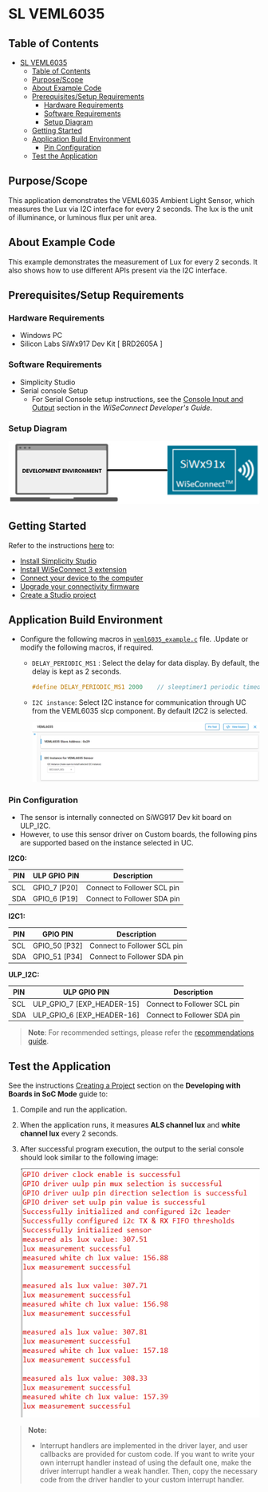 # SL VEML6035

## Table of Contents

- [SL VEML6035](#sl-veml6035)
  - [Table of Contents](#table-of-contents)
  - [Purpose/Scope](#purposescope)
  - [About Example Code](#about-example-code)
  - [Prerequisites/Setup Requirements](#prerequisitessetup-requirements)
    - [Hardware Requirements](#hardware-requirements)
    - [Software Requirements](#software-requirements)
    - [Setup Diagram](#setup-diagram)
  - [Getting Started](#getting-started)
  - [Application Build Environment](#application-build-environment)
    - [Pin Configuration](#pin-configuration)
  - [Test the Application](#test-the-application)

## Purpose/Scope

 This application demonstrates the VEML6035 Ambient Light Sensor, which measures the Lux via I2C interface for every 2 seconds. The lux is the unit of illuminance, or luminous flux per unit area.

## About Example Code

This example demonstrates the measurement of Lux for every 2 seconds. It also shows how to use different APIs present via the I2C interface.

## Prerequisites/Setup Requirements

### Hardware Requirements

- Windows PC
- Silicon Labs SiWx917 Dev Kit [ BRD2605A ]

### Software Requirements

- Simplicity Studio
- Serial console Setup
  - For Serial Console setup instructions, see the [Console Input and Output](https://docs.silabs.com/wiseconnect/latest/wiseconnect-developers-guide-developing-for-silabs-hosts/#console-input-and-output) section in the *WiSeConnect Developer's Guide*.

### Setup Diagram

![Figure: setupdiagram](resources/readme/setupdiagram.png)

## Getting Started

Refer to the instructions [here](https://docs.silabs.com/wiseconnect/latest/wiseconnect-getting-started/) to:

- [Install Simplicity Studio](https://docs.silabs.com/wiseconnect/latest/wiseconnect-developers-guide-developing-for-silabs-hosts/#install-simplicity-studio)
- [Install WiSeConnect 3 extension](https://docs.silabs.com/wiseconnect/latest/wiseconnect-developers-guide-developing-for-silabs-hosts/#install-the-wi-se-connect-3-extension)
- [Connect your device to the computer](https://docs.silabs.com/wiseconnect/latest/wiseconnect-developers-guide-developing-for-silabs-hosts/#connect-si-wx91x-to-computer)
- [Upgrade your connectivity firmware](https://docs.silabs.com/wiseconnect/latest/wiseconnect-developers-guide-developing-for-silabs-hosts/#update-si-wx91x-connectivity-firmware)
- [Create a Studio project](https://docs.silabs.com/wiseconnect/latest/wiseconnect-developers-guide-developing-for-silabs-hosts/#create-a-project)

## Application Build Environment

- Configure the following macros in [`veml6035_example.c`](https://github.com/SiliconLabs/wiseconnect/blob/master/examples/si91x_soc/peripheral/sl_si91x_veml6035/veml6035_example.c) file. .Update or  modify the following macros, if required.

  - `DELAY_PERIODIC_MS1` : Select the delay for data display. By default, the delay is kept as 2 seconds.

    ```C
    #define DELAY_PERIODIC_MS1 2000    // sleeptimer1 periodic timeout in ms
    ```

  - `I2C instance`: Select I2C instance for communication through UC from the VEML6035 slcp component. By default I2C2 is selected.

    ![Figure: Veml6035 UC](resources/uc_screen/veml6035_uc_screen.png)

### Pin Configuration

- The sensor is internally connected on SiWG917 Dev kit board on ULP_I2C.
- However, to use this sensor driver on Custom boards, the following pins are supported based on the instance selected in UC.

**I2C0:**

| PIN |  ULP GPIO PIN       |        Description          |
| --- | ------------------- | --------------------------- |
| SCL |  GPIO_7 [P20]       | Connect to Follower SCL pin |
| SDA |  GPIO_6 [P19]       | Connect to Follower SDA pin |

**I2C1:**

| PIN |     GPIO PIN        |      Description            |
| --- | ------------------- | --------------------------- |
| SCL |   GPIO_50 [P32]     | Connect to Follower SCL pin |
| SDA |   GPIO_51 [P34]     | Connect to Follower SDA pin |

**ULP_I2C:**

| PIN |        ULP GPIO PIN        |      Description            |
| --- | -------------------------- | --------------------------- |
| SCL | ULP_GPIO_7 [EXP_HEADER-15] | Connect to Follower SCL pin |
| SDA | ULP_GPIO_6 [EXP_HEADER-16] | Connect to Follower SDA pin |

> **Note**: For recommended settings, please refer the [recommendations guide](https://docs.silabs.com/wiseconnect/latest/wiseconnect-developers-guide-prog-recommended-settings/).

## Test the Application

See the instructions [Creating a Project](https://docs.silabs.com/wiseconnect/latest/wiseconnect-developers-guide-developing-for-silabs-hosts/#create-a-project) section on the **Developing with Boards in SoC Mode** guide to:

1. Compile and run the application.
2. When the application runs, it measures **ALS channel lux** and **white channel lux** every 2 seconds.
3. After successful program execution, the output to the serial console should look similar to the following image:

   ![Figure: console_output_veml6035](resources/readme/console_output_veml6035.png)

> **Note:**
>
> - Interrupt handlers are implemented in the driver layer, and user callbacks are provided for custom code. If you want to write your own interrupt handler instead of using the default one, make the driver interrupt handler a weak handler. Then, copy the necessary code from the driver handler to your custom interrupt handler.
